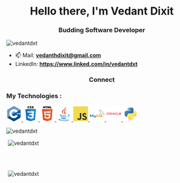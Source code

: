 <h1 align="center">Hello there, I'm Vedant Dixit</h1>
<h3 align="center">Budding Software Developer</h3>

<p align="left"> <img src="https://komarev.com/ghpvc/?username=vedantdxt&label=Profile%20views&color=0e75b6&style=flat" alt="vedantdxt" /> </p>

- 📫 Mail: **vedanthdixit@gmail.com**
- LinkedIn: **https://www.linked.com/in/vedantdxt**

<h3 align="center">Connect</h3>
<p align="center">
  
<!--<a href="https://www.codechef.com/users/vedantdxt" target="blank"><img align="center" src="https://cdn.jsdelivr.net/npm/simple-icons@3.1.0/icons/codechef.svg" alt="neelamrawat" height="30" width="40" /></a>
  
<a href="https://www.leetcode.com/vedantdxt" target="blank"><img align="center" src="https://raw.githubusercontent.com/rahuldkjain/github-profile-readme-generator/master/src/images/icons/Social/leet-code.svg" alt="vedantdxt" height="30" width="40" /></a>
</p> -->

<h3 align="left">My Technologies :</h3>
<p align="left"> <a href="https://www.w3schools.com/cpp/" target="_blank" rel="noreferrer"> <img src="https://raw.githubusercontent.com/devicons/devicon/master/icons/cplusplus/cplusplus-original.svg" alt="cplusplus" width="40" height="40"/> </a>     <a href="https://www.w3schools.com/css/" target="_blank" rel="noreferrer"> <img src="https://raw.githubusercontent.com/devicons/devicon/master/icons/css3/css3-original-wordmark.svg" alt="css3" width="40" height="40"/> </a>      <a href="https://www.w3.org/html/" target="_blank" rel="noreferrer"> <img src="https://raw.githubusercontent.com/devicons/devicon/master/icons/html5/html5-original-wordmark.svg" alt="html5" width="40" height="40"/> </a>     <a href="https://www.java.com" target="_blank" rel="noreferrer"> <img src="https://raw.githubusercontent.com/devicons/devicon/master/icons/java/java-original.svg" alt="java" width="40" height="40"/> </a> <a href="https://developer.mozilla.org/en-US/docs/Web/JavaScript" target="_blank" rel="noreferrer"> <img src="https://raw.githubusercontent.com/devicons/devicon/master/icons/javascript/javascript-original.svg" alt="javascript" width="40" height="40"/> </a>     <a href="https://www.mysql.com/" target="_blank" rel="noreferrer"> <img src="https://raw.githubusercontent.com/devicons/devicon/master/icons/mysql/mysql-original-wordmark.svg" alt="mysql" width="40" height="40"/> </a>      <a href="https://www.oracle.com/" target="_blank" rel="noreferrer"> <img src="https://raw.githubusercontent.com/devicons/devicon/master/icons/oracle/oracle-original.svg" alt="oracle" width="40" height="40"/> </a>      <a href="https://www.python.org" target="_blank" rel="noreferrer"> <img src="https://raw.githubusercontent.com/devicons/devicon/master/icons/python/python-original.svg" alt="python" width="40" height="40"/> </a>
<p><img align="left" src="https://github-readme-stats.vercel.app/api/top-langs?username=vedantdxt&show_icons=true&locale=en&layout=compact" alt="vedantdxt" /></p>
<br>
<p>&nbsp;<img align="center" src="https://github-readme-stats.vercel.app/api?username=vedantdxt&show_icons=true&locale=en" alt="vedantdxt"/></p>
<br><br>
<p>&nbsp;<img align="center" src="https://github-readme-streak-stats.herokuapp.com/?user=vedantdxt&" alt="vedantdxt" /></p>
